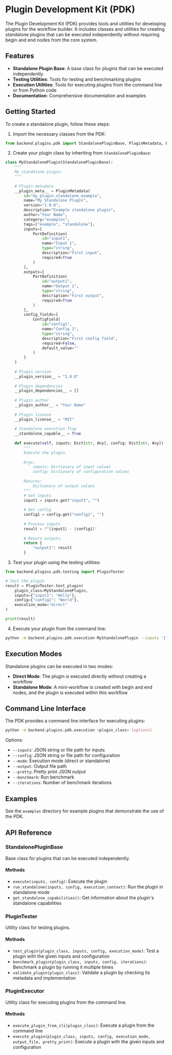 # Plugin Development Kit (PDK)

The Plugin Development Kit (PDK) provides tools and utilities for developing plugins for the workflow builder. It includes classes and utilities for creating standalone plugins that can be executed independently without requiring begin and end nodes from the core system.

## Features

- **Standalone Plugin Base**: A base class for plugins that can be executed independently
- **Testing Utilities**: Tools for testing and benchmarking plugins
- **Execution Utilities**: Tools for executing plugins from the command line or from Python code
- **Documentation**: Comprehensive documentation and examples

## Getting Started

To create a standalone plugin, follow these steps:

1. Import the necessary classes from the PDK:

```python
from backend.plugins.pdk import StandalonePluginBase, PluginMetadata, PortDefinition, ConfigField
```

2. Create your plugin class by inheriting from `StandalonePluginBase`:

```python
class MyStandalonePlugin(StandalonePluginBase):
    """
    My standalone plugin.
    """
    
    # Plugin metadata
    __plugin_meta__ = PluginMetadata(
        id="my_plugin.standalone_example",
        name="My Standalone Plugin",
        version="1.0.0",
        description="Example standalone plugin",
        author="Your Name",
        category="examples",
        tags=["example", "standalone"],
        inputs=[
            PortDefinition(
                id="input1",
                name="Input 1",
                type="string",
                description="First input",
                required=True
            )
        ],
        outputs=[
            PortDefinition(
                id="output1",
                name="Output 1",
                type="string",
                description="First output",
                required=True
            )
        ],
        config_fields=[
            ConfigField(
                id="config1",
                name="Config 1",
                type="string",
                description="First config field",
                required=False,
                default_value=""
            )
        ]
    )
    
    # Plugin version
    __plugin_version__ = "1.0.0"
    
    # Plugin dependencies
    __plugin_dependencies__ = []
    
    # Plugin author
    __plugin_author__ = "Your Name"
    
    # Plugin license
    __plugin_license__ = "MIT"
    
    # Standalone execution flag
    __standalone_capable__ = True
    
    def execute(self, inputs: Dict[str, Any], config: Dict[str, Any]) -> Dict[str, Any]:
        """
        Execute the plugin.
        
        Args:
            inputs: Dictionary of input values
            config: Dictionary of configuration values
            
        Returns:
            Dictionary of output values
        """
        # Get inputs
        input1 = inputs.get("input1", "")
        
        # Get config
        config1 = config.get("config1", "")
        
        # Process inputs
        result = f"{input1} - {config1}"
        
        # Return outputs
        return {
            "output1": result
        }
```

3. Test your plugin using the testing utilities:

```python
from backend.plugins.pdk.testing import PluginTester

# Test the plugin
result = PluginTester.test_plugin(
    plugin_class=MyStandalonePlugin,
    inputs={"input1": "Hello"},
    config={"config1": "World"},
    execution_mode="direct"
)

print(result)
```

4. Execute your plugin from the command line:

```bash
python -m backend.plugins.pdk.execution MyStandalonePlugin --inputs '{"input1": "Hello"}' --config '{"config1": "World"}' --mode direct
```

## Execution Modes

Standalone plugins can be executed in two modes:

- **Direct Mode**: The plugin is executed directly without creating a workflow
- **Standalone Mode**: A mini-workflow is created with begin and end nodes, and the plugin is executed within this workflow

## Command Line Interface

The PDK provides a command line interface for executing plugins:

```bash
python -m backend.plugins.pdk.execution <plugin_class> [options]
```

Options:
- `--inputs`: JSON string or file path for inputs
- `--config`: JSON string or file path for configuration
- `--mode`: Execution mode (direct or standalone)
- `--output`: Output file path
- `--pretty`: Pretty print JSON output
- `--benchmark`: Run benchmark
- `--iterations`: Number of benchmark iterations

## Examples

See the `examples` directory for example plugins that demonstrate the use of the PDK.

## API Reference

### StandalonePluginBase

Base class for plugins that can be executed independently.

#### Methods

- `execute(inputs, config)`: Execute the plugin
- `run_standalone(inputs, config, execution_context)`: Run the plugin in standalone mode
- `get_standalone_capabilities()`: Get information about the plugin's standalone capabilities

### PluginTester

Utility class for testing plugins.

#### Methods

- `test_plugin(plugin_class, inputs, config, execution_mode)`: Test a plugin with the given inputs and configuration
- `benchmark_plugin(plugin_class, inputs, config, iterations)`: Benchmark a plugin by running it multiple times
- `validate_plugin(plugin_class)`: Validate a plugin by checking its metadata and implementation

### PluginExecutor

Utility class for executing plugins from the command line.

#### Methods

- `execute_plugin_from_cli(plugin_class)`: Execute a plugin from the command line
- `execute_plugin(plugin_class, inputs, config, execution_mode, output_file, pretty_print)`: Execute a plugin with the given inputs and configuration
